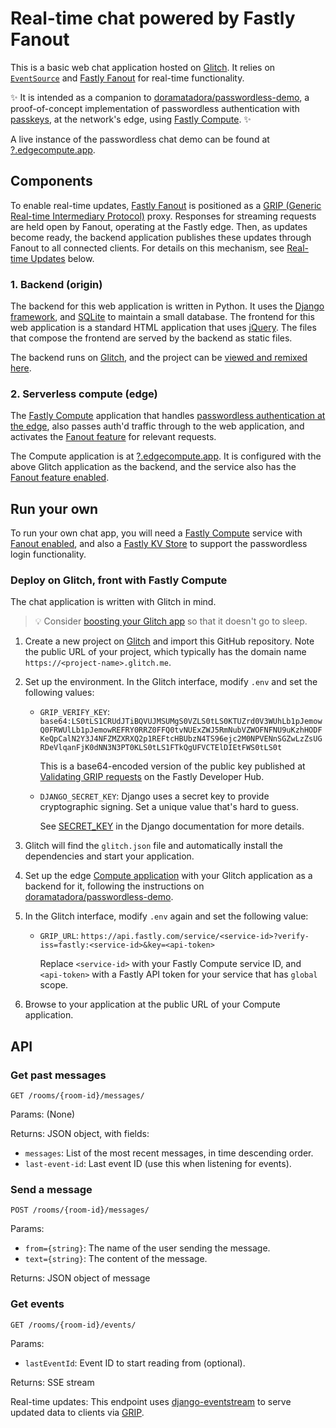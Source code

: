 # Real-time chat powered by Fastly Fanout

This is a basic web chat application hosted on [Glitch](https://glitch.com). It relies on [`EventSource`](https://developer.mozilla.org/en-US/docs/Web/API/EventSource) and [Fastly Fanout](https://docs.fastly.com/products/fanout) for real-time functionality.

✨ It is intended as a companion to [doramatadora/passwordless-demo](https://www.github.com/doramatadora/passwordless-demo), a proof-of-concept implementation of passwordless authentication with [passkeys](https://passkeys.dev/), at the network's edge, using [Fastly Compute](https://www.fastly.com/products/edge-compute). ✨

A live instance of the passwordless chat demo can be found at [?.edgecompute.app](https://?.edgecompute.app/).

## Components

To enable real-time updates, [Fastly Fanout](https://docs.fastly.com/products/fanout) is positioned as a
[GRIP (Generic Real-time Intermediary Protocol)](https://pushpin.org/docs/protocols/grip/) proxy. Responses for streaming
requests are held open by Fanout, operating at the Fastly edge. Then, as updates become ready, the backend application publishes these updates through Fanout to all connected clients. For details on this mechanism, see [Real-time Updates](#real-time-updates) below.

### 1. Backend (origin)

The backend for this web application is written in Python. It uses the [Django framework](https://www.djangoproject.com), and [SQLite](https://www.sqlite.org/) to maintain a small database. The frontend for this web application is a standard HTML application that uses [jQuery](https://jquery.com/). The files that compose the frontend are served by the backend as static files. 

The backend runs on [Glitch](https://glitch.com/), and the project can be [viewed and remixed here](https://glitch.com/~?).

### 2. Serverless compute (edge)

The [Fastly Compute](https://www.fastly.com/products/edge-compute) application that handles [passwordless authentication at the edge](https://www.github.com/doramatadora/passwordless-demo), also passes auth'd traffic through to the web application, and activates the [Fanout feature](https://docs.fastly.com/products/fanout) for relevant requests.

The Compute application is at [?.edgecompute.app](https:///?.edgecompute.app/). It is configured with the above Glitch application as the backend, and the service also has the [Fanout feature enabled](https://developer.fastly.com/learning/concepts/real-time-messaging/fanout/#enable-fanout).

## Run your own

To run your own chat app, you will need a [Fastly Compute](https://developer.fastly.com/learning/compute/) service with [Fanout enabled](https://developer.fastly.com/learning/concepts/real-time-messaging/fanout/#enable-fanout), and also a [Fastly KV Store](https://docs.fastly.com/en/guides/working-with-kv-stores) to support the passwordless login functionality.

### Deploy on Glitch, front with Fastly Compute

The chat application is written with Glitch in mind.

> 💡 Consider [boosting your Glitch app](https://glitch.happyfox.com/kb/article/73-glitch-pro/) so that it doesn't go to sleep.

1. Create a new project on [Glitch](https://glitch.com/) and import this GitHub repository. Note the public URL of your project, which
   typically has the domain name `https://<project-name>.glitch.me`.

2. Set up the environment. In the Glitch interface, modify `.env` and set the following values:

    * `GRIP_VERIFY_KEY`: ```
    base64:LS0tLS1CRUdJTiBQVUJMSUMgS0VZLS0tLS0KTUZrd0V3WUhLb1pJemowQ0FRWUlLb1pJemowREFRY0RRZ0FFQ0tvNUExZWJ5RmNubVZWOFNFNU9uKzhHODFKeQpCalN2Y3J4NFZMZXRXQ2p1REFtcHBUbzN4TS96ejc2M0NPVENnSGZwLzZsUGRDeVlqanFjK0dNN3N3PT0KLS0tLS1FTkQgUFVCTElDIEtFWS0tLS0t```

        This is a base64-encoded version of the public key published at [Validating GRIP requests](https://developer.fastly.com/learning/concepts/real-time-messaging/fanout/#validating-grip-requests) on the Fastly Developer Hub.

    * `DJANGO_SECRET_KEY`: Django uses a secret key to provide cryptographic signing. Set a unique value that's hard to guess.

        See [SECRET_KEY](https://docs.djangoproject.com/en/4.2/ref/settings/#secret-key) in the Django documentation for
        more details. 

3. Glitch will find the `glitch.json` file and automatically install the dependencies and start your application.

4. Set up the edge [Compute application](https://github.com/doramatadora/passwordless-demo) with your Glitch application as a backend for it, following the instructions on [doramatadora/passwordless-demo](https://github.com/doramatadora/passwordless-demo/README.md).
  
5. In the Glitch interface, modify `.env` again and set the following value: 

     * `GRIP_URL`: `https://api.fastly.com/service/<service-id>?verify-iss=fastly:<service-id>&key=<api-token>`
        
          Replace `<service-id>` with your Fastly Compute service ID, and `<api-token>` with a Fastly API token for your service that has `global` scope.

5. Browse to your application at the public URL of your Compute application.

## API

### Get past messages

```http
GET /rooms/{room-id}/messages/
```

Params: (None)

Returns: JSON object, with fields:

* `messages`: List of the most recent messages, in time descending order.
* `last-event-id`: Last event ID (use this when listening for events).

### Send a message

```http
POST /rooms/{room-id}/messages/
```

Params:

* `from={string}`: The name of the user sending the message.
* `text={string}`: The content of the message.

Returns: JSON object of message

### Get events

```http
GET /rooms/{room-id}/events/
```

Params:

* `lastEventId`: Event ID to start reading from (optional).

Returns: SSE stream

Real-time updates: This endpoint uses [django-eventstream](https://pypi.org/project/django-eventstream/) to serve updated data to clients via [GRIP](https://pushpin.org/docs/protocols/grip/).
